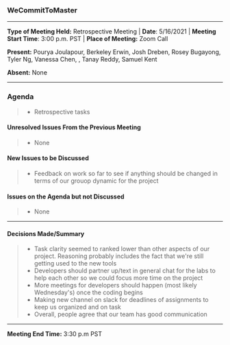 ### WeCommitToMaster

* * *

**Type of Meeting Held:** Retrospective Meeting | **Date**: 5/16/2021 | **Meeting Start Time**: 3:00 p.m. PST | **Place of Meeting:** Zoom Call  </br>

**Present:** Pourya Joulapour, Berkeley Erwin, Josh Dreben, Rosey Bugayong, Tyler Ng, Vanessa Chen, , Tanay Reddy, Samuel Kent </br>

**Absent:** None

* * *

### Agenda

> * Retrospective tasks

#### Unresolved Issues From the Previous Meeting

> * None

#### New Issues to be Discussed

> * Feedback on work so far to see if anything should be changed in terms of our grouop dynamic for the project

#### Issues on the Agenda but not Discussed

> * None

* * *

#### Decisions Made/Summary

> * Task clarity seemed to ranked lower than other aspects of our project. Reasoning probably includes the fact that we're still getting used to the new tools
> * Developers should partner up/text in general chat for the labs to help each other so we could focus more time on the project 
> * More meetings for developers should happen (most likely Wednesday's) once the coding begins
> * Making new channel on slack for deadlines of assignments to keep us organized and on task
> * Overall, people agree that our team has good communication

* * *
**Meeting End Time:** 3:30 p.m PST